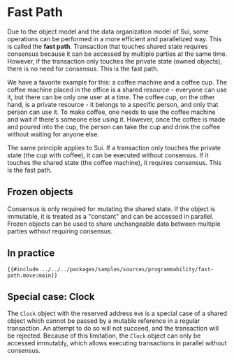 # Fast Path

Due to the object model and the data organization model of Sui, some operations can be performed in a more efficient and parallelized way. This is called the **fast path**. Transaction that touches shared state requires consensus because it can be accessed by multiple parties at the same time. However, if the transaction only touches the private state (owned objects), there is no need for consensus. This is the fast path.

We have a favorite example for this: a coffee machine and a coffee cup. The coffee machine placed in the office is a shared resource - everyone can use it, but there can be only one user at a time. The coffee cup, on the other hand, is a private resource - it belongs to a specific person, and only that person can use it. To make coffee, one needs to use the coffee machine and wait if there's someone else using it. However, once the coffee is made and poured into the cup, the person can take the cup and drink the coffee without waiting for anyone else.

The same principle applies to Sui. If a transaction only touches the private state (the cup with coffee), it can be executed without consensus. If it touches the shared state (the coffee machine), it requires consensus. This is the fast path.

## Frozen objects

Consensus is only required for mutating the shared state. If the object is immutable, it is treated as a "constant" and can be accessed in parallel. Frozen objects can be used to share unchangeable data between multiple parties without requiring consensus.

## In practice

```move
{{#include ../../../packages/samples/sources/programmability/fast-path.move:main}}
```

## Special case: Clock

The `Clock` object with the reserved address `0x6` is a special case of a shared object which cannot be passed by a mutable reference in a regular transaction. An attempt to do so will not succeed, and the transaction will be rejected. Because of this limitation, the `Clock` object can only be accessed immutably, which allows executing transactions in parallel without consensus.

<!-- Add more on why and how -->

